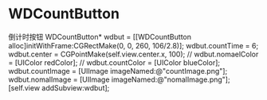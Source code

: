 # WDCountButton
倒计时按钮
    WDCountButton* wdbut = [[WDCountButton alloc]initWithFrame:CGRectMake(0, 0, 260, 106/2.8)];
    wdbut.countTime = 6;
    wdbut.center = CGPointMake(self.view.center.x, 100);
    //    wdbut.nomaelColor = [UIColor redColor];
    //    wdbut.countColor = [UIColor blueColor];
    wdbut.countImage = [UIImage imageNamed:@"countImage.png"];
    wdbut.nomalImage = [UIImage imageNamed:@"nomalImage.png"];
    [self.view addSubview:wdbut];
    
